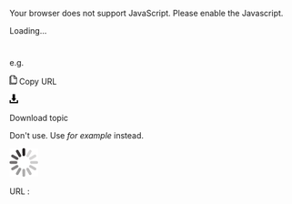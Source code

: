 Your browser does not support JavaScript. Please enable the Javascript.

Loading...

# 

e.g.

![Copy URL](eg_files/Copy.png)
Copy URL

![Download](eg_files/Download.png)

Download topic

Don't use. Use *for example* instead. 

![In progress](eg_files/activity-large.gif)

URL :
